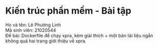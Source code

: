 # Kiến trúc phần mềm - Bài tập
Họ và tên: Lê Phương Linh\
Mã sinh viên: 21020544 \
Đề bài: Dockerfile để chạy xpra, kèm giải thích + một bản tài liệu ngắn không quá hai trang giới thiệu về xpra.
